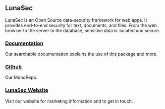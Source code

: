 <!--
  ~ Copyright by LunaSec (owned by Refinery Labs, Inc)
  ~
  ~ Licensed under the Creative Commons Attribution-ShareAlike 4.0 International
  ~ (the "License"); you may not use this file except in compliance with the
  ~ License. You may obtain a copy of the License at
  ~
  ~ https://creativecommons.org/licenses/by-sa/4.0/legalcode
  ~
  ~ See the License for the specific language governing permissions and
  ~ limitations under the License.
  ~
-->
## LunaSec
LunaSec is an Open Source data-security framework for web apps.  It provides end-to-end security for text, documents, and files.  From the web browser to the server to the database, sensitive data is isolated and secure.

### [Documentation](https://www.lunasec.io/docs/)
Our searchable documentation explains the use of this package and more.

### [Github](https://github.com/lunasec-io/lunasec)
Our MonoRepo.

### [LunaSec Website](https://www.lunasec.io/)
Visit our website for marketing information and to get in touch.
